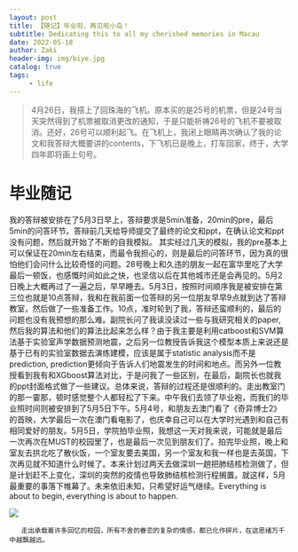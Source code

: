 ```yaml
---
layout: post
title: 【随记】毕业啦，再见啦小岛！
subtitle: Dedicating this to all my cherished memories in Macau
date: 2022-05-18
author: Zaki
header-img: img/biye.jpg
catalog: true
tags:
     - life
---
```




>  4月26日，我搭上了回珠海的飞机。原本买的是25号的机票，但是24号当天突然得到了机票被取消更改的通知，于是只能祈祷26号的飞机不要被取消。还好，26号可以顺利起飞。在飞机上，我闭上眼睛再次确认了我的论文和我答辩大概要讲的contents，下飞机已是晚上，打车回家，终于，大学四年即将画上句号。

# 毕业随记

我的答辩被安排在了5月3日早上，答辩要求是5min准备，20min的pre，最后5min的问答环节。答辩前几天给导师提交了最终的论文和ppt，在确认论文和ppt没有问题，然后就开始了不断的自我模拟。 其实经过几天的模拟，我的pre基本上可以保证在20min左右结束，而最令我担心的，则是最后的问答环节，因为真的很怕他们会问什么比较奇怪的问题。28号晚上和久违的朋友一起在富华里吃了大学最后一顿饭，也感慨时间如此之快，也坚信以后在其他城市还是会再见的。5月2日晚上大概再过了一遍之后，早早睡去。5月3日，按照时间顺序我是被安排在第三位也就是10点答辩，我和在我前面一位答辩的另一位朋友早早9点就到达了答辩教室，然后做了一些准备工作。10点，准时轮到了我，答辩还蛮顺利的，最后的问题也没有我预想的那么难。副院长问了我读没读过一些与我研究相关的paper, 然后我的算法和他们的算法比起来怎么样？由于我主要是利用catboost和SVM算法基于实验室声学数据预测地震，之后另一位教授告诉我这个模型本质上来说还是基于已有的实验室数据去演练建模，应该是属于statistic analysis而不是prediction, prediction更倾向于告诉人们地震发生的时间和地点。而另外一位教授看到我有和XGboost算法对比，于是问我了一些区别，在最后，副院长也就我的ppt封面格式做了一些建议。总体来说，答辩的过程还是很顺利的。走出教室门的那一霎那，顿时感觉整个人都轻松了下来。中午我们去领了毕业袍，而我们的毕业照时间则被安排到了5月5日下午。5月4号，和朋友去澳门看了《奇异博士2》的首映，大学最后一次在澳门看电影了，也庆幸自己可以在大学时光遇到和自己有相同爱好的朋友。5月5日，学院拍毕业照，我想这一天对我来说，可能就是最后一次再次在MUST的校园里了，也是最后一次见到朋友们了。拍完毕业照，晚上和室友去拱北吃了散伙饭，一个室友要去美国，另一个室友和我一样也是去英国，下次再见就不知道什么时候了。本来计划过两天去做深圳一趟把肺结核检测做了，但是计划赶不上变化，深圳的突然的疫情也导致肺结核检测行程搁置。就这样，5月最重要的事落下帷幕了。未来依旧未知，只希望好运气继续。Everything is about to begin, everything is about to happen.


![](https://s3.bmp.ovh/imgs/2022/05/18/e18e7954e743d65c.jpg)


 >   
       走出承载着许多回忆的校园，所有不舍的眷恋的复杂的情感，都已化作碎片，在这思绪万千中越飘越远。
